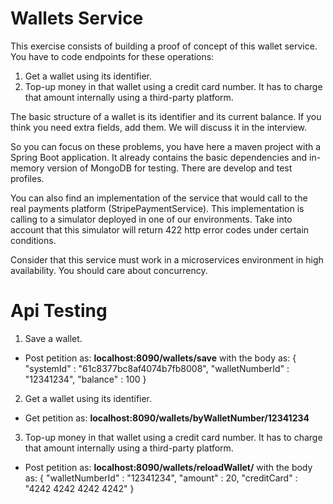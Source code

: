 # Wallets Service

This exercise consists of building a proof of concept of this wallet service.
You have to code endpoints for these operations:
1. Get a wallet using its identifier.
1. Top-up money in that wallet using a credit card number. It has to charge that amount internally using a third-party platform.

The basic structure of a wallet is its identifier and its current balance. If you think you need extra fields, add them. We will discuss it in the interview. 

So you can focus on these problems, you have here a maven project with a Spring Boot application. It already contains
the basic dependencies and in-memory version of MongoDB for testing. There are develop and test profiles.

You can also find an implementation of the service that would call to the real payments platform (StripePaymentService).
This implementation is calling to a simulator deployed in one of our environments. Take into account
that this simulator will return 422 http error codes under certain conditions.

Consider that this service must work in a microservices environment in high availability. You should care about concurrency.

# Api Testing
1. Save a wallet.
- Post petition as: **localhost:8090/wallets/save** with the body as:
{
    "systemId" : "61c8377bc8af4074b7fb8008",
    "walletNumberId" : "12341234",
    "balance" : 100
}
2. Get a wallet using its identifier.
- Get petition as: **localhost:8090/wallets/byWalletNumber/12341234**
3. Top-up money in that wallet using a credit card number. It has to charge that amount internally using a third-party platform.
- Post petition as: **localhost:8090/wallets/reloadWallet/** with the body as: 
{
    "walletNumberId" : "12341234",
    "amount" : 20,
    "creditCard" : "4242 4242 4242 4242"
}
